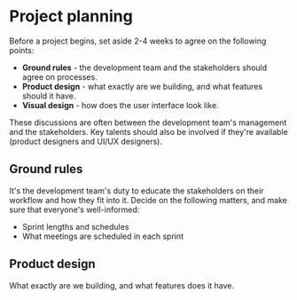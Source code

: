 # Project planning

Before a project begins, set aside 2-4 weeks to agree on the following points:

- **Ground rules** - the development team and the stakeholders should agree on processes.
- **Product design** - what exactly are we building, and what features should it have.
- **Visual design** - how does the user interface look like.

These discussions are often between the development team's management and the stakeholders. Key talents should also be involved if they're available (product designers and UI/UX designers).

## Ground rules

It's the development team's duty to educate the stakeholders on their workflow and how they fit into it. Decide on the following matters, and make sure that everyone's well-informed:

- Sprint lengths and schedules
- What meetings are scheduled in each sprint

## Product design

What exactly are we building, and what features does it have.

<!-- TODO -->
